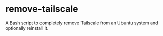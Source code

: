# remove-tailscale
A Bash script to completely remove Tailscale from an Ubuntu system and optionally reinstall it.
